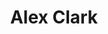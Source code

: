 ---
title: "Alex Clark"
presenter_id: alex_clark
permalink: /member_full_presentations/alex_clark
layout: member_all_presentations
---